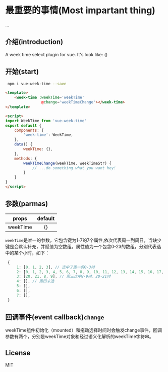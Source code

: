 # 最重要的事情(Most impartant thing)
...


## 介绍(introduction)

A week time select plugin for vue. It's look like:
()

## 开始(start)

``` bash
 npm i vue-week-time --save
```
```html
<template>
    <week-time :weekTime='weekTime'
                @change='weekTimeChange'></week-time>
</template>

<script>
import WeekTime from 'vue-week-time'
export default {
    components: {
        'week-time': WeekTime,
    },
    data() {
        weekTime: {},
    },
    methods: {
        weekTimeChange(weekTime, weekTimeStr) {
            // ...do something what you want hey!
        }
    }
}
</script>
```
## 参数(parmas)
| props        | default       | 
| -------------|:-------------:|
|  weekTime    | \{}           |

`weekTime`是唯一的参数，它包含键为1-7的7个属性,依次代表周一到周日，当缺少键是会默认补充，并赋值为空数组。属性值为一个包含0-23的数组，分别代表选中的某个小时，如下：

```javascript
 {
     1: [0, 1, 2, 3], // 选中了周一的0-3时
     2: [0, 1, 2, 3, 4, 5, 6, 7, 8, 9, 10, 11, 12, 13, 14, 15, 16, 17, 18, 19, 20, 21, 22, 23], // 周二全选
     3: [20, 21, 8, 9], // 周三选中8-9时，20-21时
     4: [], // 周四未选
     5: [], 
     6: [],
     7: [],
 }
```
## 回调事件(event callback)`change` 
weekTime组件初始化（mounted）和拖动选择时间时会触发change事件，回调参数有两个，分别是weekTime对象和经过语义化解析的weekTime字符串。 

## License
MIT